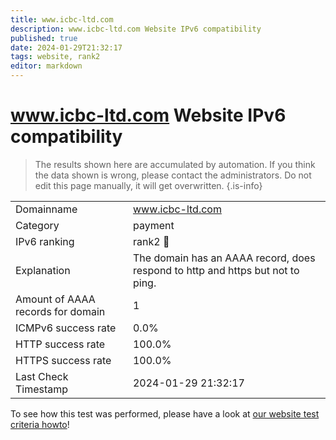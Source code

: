 ```yaml
---
title: www.icbc-ltd.com
description: www.icbc-ltd.com Website IPv6 compatibility
published: true
date: 2024-01-29T21:32:17
tags: website, rank2
editor: markdown
---
```


# www.icbc-ltd.com Website IPv6 compatibility

> The results shown here are accumulated by automation. If you think the data shown is wrong, please contact the administrators. 
> Do not edit this page manually, it will get overwritten.
{.is-info}


|   |   |
| - | - |
| Domainname | www.icbc-ltd.com
| Category | payment |
| IPv6 ranking | rank2 :2nd_place_medal: |
| Explanation | The domain has an AAAA record, does respond to http and https but not to ping. |
| Amount of AAAA records for domain | 1 |
| ICMPv6 success rate | 0.0%|
| HTTP success rate | 100.0% |
| HTTPS success rate | 100.0% |
| Last Check Timestamp | 2024-01-29 21:32:17 |

To see how this test was performed, please have a look at [our website test criteria howto](/howto/testcriteria/website)!


